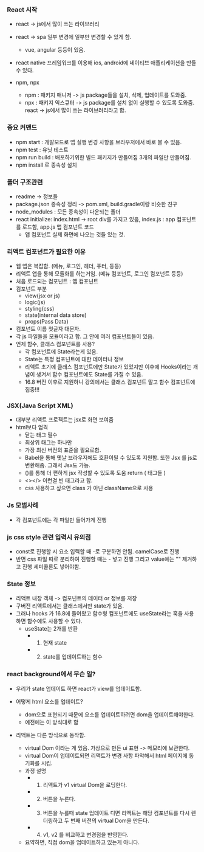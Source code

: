 ### React 시작

- react -> js에서 많이 쓰는 라이브러리
- react -> spa 일부 변경에 일부만 변경할 수 있게 함.
    - vue, angular 등등이 있음.
- react native 프레임워크를 이용해 ios, android에 네이티브 애플리케이션을 만들 수 있다. 

- npm, npx
    - npm : 패키지 매니저 -> js package들을 설치, 삭제, 업데이트를 도와줌.
    - npx : 패키지 익스큐터 -> js package를 설치 없이 실행할 수 있도록 도와줌.
react -> js에서 많이 쓰는 라이브러리라고 함. 


### 중요 커맨드

- npm start : 개발모드로 앱 실행 변경 사항을 브라우저에서 바로 볼 수 있음.
- npm test : 유닛 테스트
- npm run build : 배포하기위한 빌드 패키지가 만들어짐 3개의 파일만 만들어짐.
- npm install 로 종속성 설치



### 폴더 구조관련

- readme -> 정보들
- package.json 종속성 정리 -> pom.xml, build.gradle이랑 비슷한 친구
- node_modules : 모든 종속성이 다운되는 폴더
- react initialize: index.html -> root div를 가지고 있음, index.js : app 컴포넌트를 로드함, app.js 앱 컴포넌트 코드
    - 앱 컴포넌트 실제 화면에 나오는 것들 있는 것.


### 리액트 컴포넌트가 필요한 이유

- 웹 앱은 복잡함. (메뉴, 로그인, 헤더, 푸터,  등등)
- 리액트 앱을 통해 모듈화를 하는거임. (메뉴 컴포넌트, 로그인 컴포넌트 등등)
- 처음 로드되는 컴포넌트 : 앱 컴포넌트
- 컴포넌트 부분
    - view(jsx or js)
    - logic(js)
    - styling(css)
    - state(internal data store)
    - props(Pass Data)
- 컴포넌트 이름 첫글자 대문자.
- 각 js 파일들을 모듈이라고 함. 그 안에 여러 컴포넌트들이 있음.
- 언제 함수, 클래스 컴포넌트를 사용?
    - 각 컴포넌트에 State라는게 있음.
    - State는 특정 컴포넌트에 대한 데이터나 정보
    - 리액트 초기에 클래스 컴포넌트에만 State가 있었지만 이후에 Hooks이라는 개념이 생겨서 함수 컴포넌트에도 State를 가질 수 있음.
    - 16.8 버전 이후로 지원하니 강의에서는 클래스 컴포넌트 말고 함수 컴포넌트에 집중!!!

### JSX(Java Script XML)
- 대부분 리액트 프로젝트는 jsx로 화면 보여줌
- html보다 엄격
    - 닫는 태그 필수
    - 최상위 태그는 하나만
    - 가장 최신 버전의 표준을 필요로함.
    - Babel을 통해 옛날 브라우저에도 호환이될 수 있도록 지원함. 또한 Jsx 를 js로 변환해줌. 그래서 Jsx도 가능.
    - ()를 통해 더 편하게 jsx 작성할 수 있도록 도움 return ( 태그들 )
    - <></> 이런걸 빈 태그라고 함.
    - css 사용하고 싶으면 class 가 아닌 className으로 사용

### Js 모범사례
- 각 컴포넌트에는 각 파일만 들어가게 진행


### js css style 관련 입력시 유의점 
- const로 진행할 시 요소 입력할 때 -로 구분하면 안됨. camelCase로 진행
- 반면 css 파일 따로 분리하여 진행할 때는 - 넣고 진행 그리고 value에는 "" 제거하고 진행 세미콜론도 넣어야함.


### State 정보
- 리액트 내장 객체 -> 컴포넌트의 데이터 or 정보를 저장
- 구버전 리액트에서는 클래스에서만 state가 있음.
- 그러나 hooks 가 16.8에 들어왔고 함수형 컴포넌트에도 useState라는 훅을 사용하면 함수에도 사용할 수 있다.
    - useState는 2개를 반환
        - 1. 현재 state
        - 2. state를 업데이트하는 함수


### react background에서 무슨 일?
- 우리가 state 업데이트 하면 react가 view를 업데이트함.
- 어떻게 html 요소를 업데이트?
    - dom으로 표현되기 때문에 요소를 업데이트하려면 dom을 업데이트해야한다.
    - 예전에는 이 방식대로 함

- 리액트는 다른 방식으로 동작함.
    - virtual Dom 이라는 게 있음. 가상으로 만든 ui 표현 -> 메모리에 보관한다.
    - virtual Dom이 업데이트되면 리액트가 변경 사항 파악해서 html 페이지에 동기화를 시킴.
    - 과정 설명
        - 1. 리액트가 v1 virtual Dom을 로딩한다.
        - 2. 버튼을 누른다.
        - 3. 버튼을 누를때 state 업데이트 디면 리액트는 해당 컴포넌트를 다시 렌더링하고 두 번째 버전의 virtual Dom을 만든다.
        - 4. v1, v2 를 비교하고 변경점을 반영한다.
    - 요약하면, 직접 dom을 업데이트하고 있는게 아니다.
